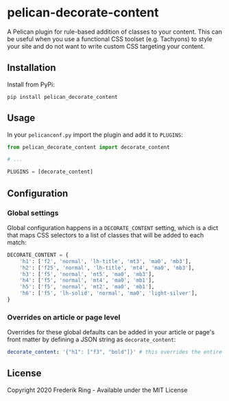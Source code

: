 # pelican-decorate-content

A Pelican plugin for rule-based addition of classes to your content. This can be useful when you use a functional CSS toolset (e.g. Tachyons) to style your site and do not want to write custom CSS targeting your content.

## Installation

Install from PyPi:

```
pip install pelican_decorate_content
```

## Usage

In your `pelicanconf.py` import the plugin and add it to `PLUGINS`:

```py
from pelican_decorate_content import decorate_content

# ...

PLUGINS = [decorate_content]
```

## Configuration

### Global settings

Global configuration happens in a `DECORATE_CONTENT` setting, which is a dict that maps CSS selectors to a list of classes that will be added to each match:

```py
DECORATE_CONTENT = {
    'h1': ['f2', 'normal', 'lh-title', 'mt3', 'ma0', 'mb3'],
    'h2': ['f25', 'normal', 'lh-title', 'mt4', 'ma0', 'mb3'],
    'h3': ['f5', 'normal', 'mt5', 'ma0', 'mb3'],
    'h4': ['f5', 'normal', 'mt4', 'ma0', 'mb1'],
    'h5': ['f5', 'normal', 'mt2', 'ma0', 'mb1'],
    'h6': ['f5', 'lh-solid', 'normal', 'ma0', 'light-silver'],
}
```

### Overrides on article or page level

Overrides for these global defaults can be added in your article or page's front matter by defining a JSON string as `decorate_content`:

```yaml
decorate_content: '{"h1": ["f3", "bold"]}' # this overrides the entire key
```

## License

Copyright 2020 Frederik Ring - Available under the MIT License
